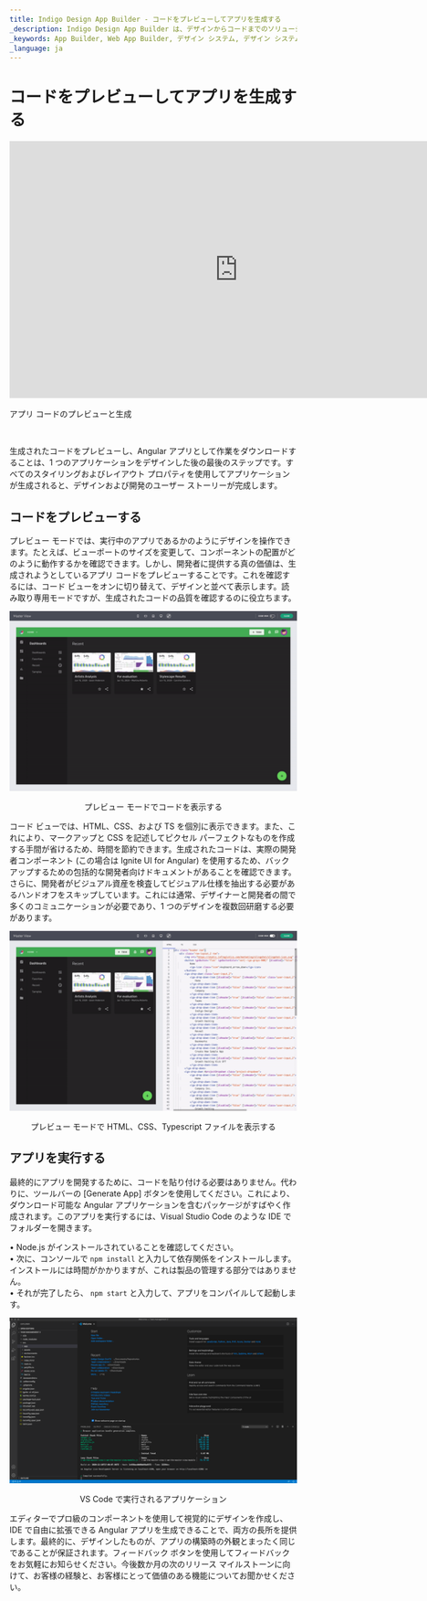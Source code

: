 ```yaml
---
title: Indigo Design App Builder - コードをプレビューしてアプリを生成する
_description: Indigo Design App Builder は、デザインからコードまでのソリューションであり、デザインおよび開発チームが実際の Web アプリケーションを迅速かつ簡単にデザインおよび構築できるようにします。
_keywords: App Builder, Web App Builder, デザイン システム, デザイン システム UX, UI キット, Sketch, Ignite UI for Angular, Sketch to Angular, Angular, Angular デザイン システム, Sketch から コードをエクスポート, Angular 用のデザイン キット, Sketch UI キット
_language: ja
---
```

# コードをプレビューしてアプリを生成する

<section class="feature__container">
    <div class="feature">
        <div class="feature__image">
            <iframe width="800" height="450" src="https://www.youtube.com/embed/zxT-nIXKn7I" frameborder="0" allowfullscreen></iframe>
            <p>アプリ コードのプレビューと生成</p>
            <br>
        </div>
    </div>
</section>

生成されたコードをプレビューし、Angular アプリとして作業をダウンロードすることは、1 つのアプリケーションをデザインした後の最後のステップです。すべてのスタイリングおよびレイアウト プロパティを使用してアプリケーションが生成されると、デザインおよび開発のユーザー ストーリーが完成します。

## コードをプレビューする 

プレビュー モードでは、実行中のアプリであるかのようにデザインを操作できます。たとえば、ビューポートのサイズを変更して、コンポーネントの配置がどのように動作するかを確認できます。しかし、開発者に提供する真の価値は、生成されようとしているアプリ コードをプレビューすることです。これを確認するには、コード ビューをオンに切り替えて、デザインと並べて表示します。読み取り専用モードですが、生成されたコードの品質を確認するのに役立ちます。

<img class="responsive-img" src="../images/view-code-Indigo-Design-App-Builder.gif" />
<p style="text-align:center;">プレビュー モードでコードを表示する</p>

コード ビューでは、HTML、CSS、および TS を個別に表示できます。また、これにより、マークアップと CSS を記述してピクセル パーフェクトなものを作成する手間が省けるため、時間を節約できます。生成されたコードは、実際の開発者コンポーネント (この場合は Ignite UI for Angular) を使用するため、バックアップするための包括的な開発者向けドキュメントがあることを確認できます。
さらに、開発者がビジュアル資産を検査してビジュアル仕様を抽出する必要があるハンドオフをスキップしています。これには通常、デザイナーと開発者の間で多くのコミュニケーションが必要であり、1 つのデザインを複数回研磨する必要があります。


<img class="responsive-img" src="../images/preview-files-indigo-design-app-builder.gif" />
<p style="text-align:center;">プレビュー モードで HTML、CSS、Typescript ファイルを表示する</p>

## アプリを実行する
最終的にアプリを開発するために、コードを貼り付ける必要はありません。代わりに、ツールバーの [Generate App] ボタンを使用してください。これにより、ダウンロード可能な Angular アプリケーションを含むパッケージがすばやく作成されます。このアプリを実行するには、Visual Studio Code のような IDE でフォルダーを開きます。 

•	Node.js がインストールされていることを確認してください。<br>
•	次に、コンソールで `npm install` と入力して依存関係をインストールします。 インストールには時間がかかりますが、これは製品の管理する部分ではありません。<br>
•	それが完了したら、 `npm start` と入力して、アプリをコンパイルして起動します。<br>
 
<img class="responsive-img" src="../images/App-VSCode-Indigo-Design-App-Builder.png" srcset="../images/App-VSCode-Indigo-Design-App-Builder @2x.png 2x" />
<p style="text-align:center;">VS Code で実行されるアプリケーション</p>

エディターでプロ級のコンポーネントを使用して視覚的にデザインを作成し、IDE で自由に拡張できる Angular アプリを生成できることで、両方の長所を提供します。最終的に、デザインしたものが、アプリの構築時の外観とまったく同じであることが保証されます。フィードバック ボタンを使用してフィードバックをお気軽にお知らせください。今後数か月の次のリリース マイルストーンに向けて、お客様の経験と、お客様にとって価値のある機能についてお聞かせください。 